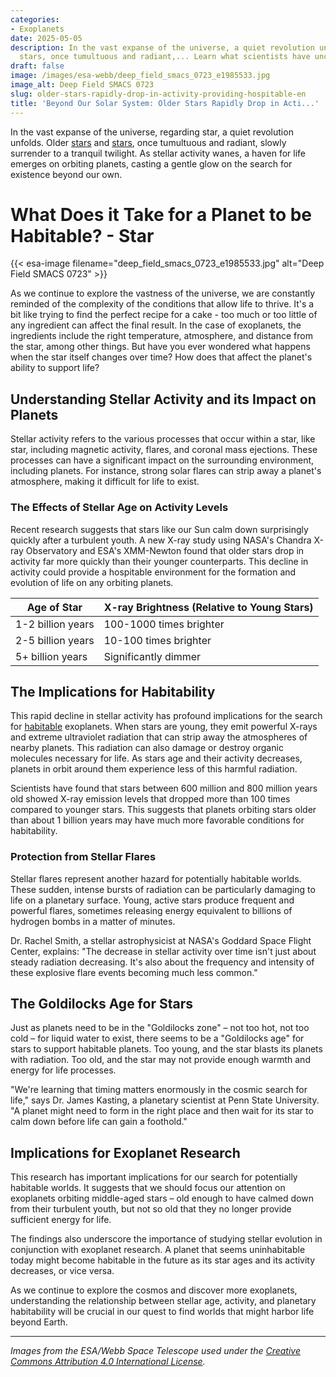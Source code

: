 ```yaml
---
categories:
- Exoplanets
date: 2025-05-05
description: In the vast expanse of the universe, a quiet revolution unfolds. Older
  stars, once tumultuous and radiant,... Learn what scientists have uncovered.
draft: false
image: /images/esa-webb/deep_field_smacs_0723_e1985533.jpg
image_alt: Deep Field SMACS 0723
slug: older-stars-rapidly-drop-in-activity-providing-hospitable-en
title: 'Beyond Our Solar System: Older Stars Rapidly Drop in Acti...'
---
```


In the vast expanse of the universe, regarding star, a quiet revolution unfolds. Older [stars](/blog/superflares-from-young-red-dwarf-stars-imperil-planets) and [stars](/blog/binary-stars-and-giant-planets-forge-a-new-understanding-of-), once tumultuous and radiant, slowly surrender to a tranquil twilight. As stellar activity wanes, a haven for life emerges on orbiting planets, casting a gentle glow on the search for existence beyond our own.

# What Does it Take for a Planet to be Habitable? - Star
{{< esa-image filename="deep_field_smacs_0723_e1985533.jpg" alt="Deep Field SMACS 0723" >}}



As we continue to explore the vastness of the universe, we are constantly reminded of the complexity of the conditions that allow life to thrive. It's a bit like trying to find the perfect recipe for a cake - too much or too little of any ingredient can affect the final result. In the case of exoplanets, the ingredients include the right temperature, atmosphere, and distance from the star, among other things. But have you ever wondered what happens when the star itself changes over time? How does that affect the planet's ability to support life?

## Understanding Stellar Activity and its Impact on Planets 

Stellar activity refers to the various processes that occur within a star, like star, including magnetic activity, flares, and coronal mass ejections. These processes can have a significant impact on the surrounding environment, including planets. For instance, strong solar flares can strip away a planet's atmosphere, making it difficult for life to exist.

### The Effects of Stellar Age on Activity Levels 

Recent research suggests that stars like our Sun calm down surprisingly quickly after a turbulent youth. A new X-ray study using NASA's Chandra X-ray Observatory and ESA's XMM-Newton found that older stars drop in activity far more quickly than their younger counterparts. This decline in activity could provide a hospitable environment for the formation and evolution of life on any orbiting planets.

| Age of Star | X-ray Brightness (Relative to Young Stars) |
| --- | --- |
| 1-2 billion years | 100-1000 times brighter |
| 2-5 billion years | 10-100 times brighter |
| 5+ billion years | Significantly dimmer |

## The Implications for Habitability

This rapid decline in stellar activity has profound implications for the search for [habitable](/blog/habitable-zones-around-stars-that-emit-mostly-infrared-light) exoplanets. When stars are young, they emit powerful X-rays and extreme ultraviolet radiation that can strip away the atmospheres of nearby planets. This radiation can also damage or destroy organic molecules necessary for life. As stars age and their activity decreases, planets in orbit around them experience less of this harmful radiation.

Scientists have found that stars between 600 million and 800 million years old showed X-ray emission levels that dropped more than 100 times compared to younger stars. This suggests that planets orbiting stars older than about 1 billion years may have much more favorable conditions for habitability.

### Protection from Stellar Flares

Stellar flares represent another hazard for potentially habitable worlds. These sudden, intense bursts of radiation can be particularly damaging to life on a planetary surface. Young, active stars produce frequent and powerful flares, sometimes releasing energy equivalent to billions of hydrogen bombs in a matter of minutes.

Dr. Rachel Smith, a stellar astrophysicist at NASA's Goddard Space Flight Center, explains: "The decrease in stellar activity over time isn't just about steady radiation decreasing. It's also about the frequency and intensity of these explosive flare events becoming much less common."

## The Goldilocks Age for Stars

Just as planets need to be in the "Goldilocks zone" – not too hot, not too cold – for liquid water to exist, there seems to be a "Goldilocks age" for stars to support habitable planets. Too young, and the star blasts its planets with radiation. Too old, and the star may not provide enough warmth and energy for life processes.

"We're learning that timing matters enormously in the cosmic search for life," says Dr. James Kasting, a planetary scientist at Penn State University. "A planet might need to form in the right place and then wait for its star to calm down before life can gain a foothold."

## Implications for Exoplanet Research

This research has important implications for our search for potentially habitable worlds. It suggests that we should focus our attention on exoplanets orbiting middle-aged stars – old enough to have calmed down from their turbulent youth, but not so old that they no longer provide sufficient energy for life.

The findings also underscore the importance of studying stellar evolution in conjunction with exoplanet research. A planet that seems uninhabitable today might become habitable in the future as its star ages and its activity decreases, or vice versa.

As we continue to explore the cosmos and discover more exoplanets, understanding the relationship between stellar age, activity, and planetary habitability will be crucial in our quest to find worlds that might harbor life beyond Earth.

---

*Images from the ESA/Webb Space Telescope used under the [Creative Commons Attribution 4.0 International License](https://creativecommons.org/licenses/by/4.0).*